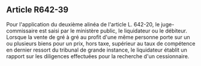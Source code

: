 Article R642-39
----
Pour l'application du deuxième alinéa de l'article L. 642-20, le
juge-commissaire est saisi par le ministère public, le liquidateur ou le
débiteur. Lorsque la vente de gré à gré au profit d'une même personne porte sur
un ou plusieurs biens pour un prix, hors taxe, supérieur au taux de compétence
en dernier ressort du tribunal de grande instance, le liquidateur établit un
rapport sur les diligences effectuées pour la recherche d'un cessionnaire.
